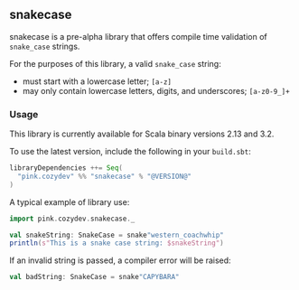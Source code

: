 ## snakecase

snakecase is a pre-alpha library that offers compile time validation of `snake_case` strings.

For the purposes of this library, a valid `snake_case` string:

- must start with a lowercase letter; `[a-z]`
- may only contain lowercase letters, digits, and underscores; `[a-z0-9_]+`

### Usage

This library is currently available for Scala binary versions 2.13 and 3.2.

To use the latest version, include the following in your `build.sbt`:

```scala
libraryDependencies ++= Seq(
  "pink.cozydev" %% "snakecase" % "@VERSION@"
)
```

A typical example of library use:

```scala mdoc
import pink.cozydev.snakecase._

val snakeString: SnakeCase = snake"western_coachwhip"
println(s"This is a snake case string: $snakeString")
```

If an invalid string is passed, a compiler error will be raised:

```scala mdoc:fail
val badString: SnakeCase = snake"CAPYBARA"
```
